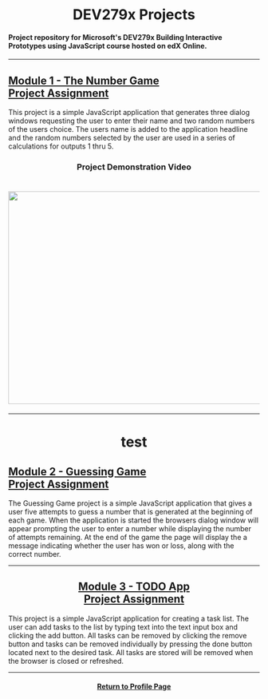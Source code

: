 <h1 align="center">DEV279x Projects</h1>

<h4>Project repository for Microsoft's DEV279x Building Interactive Prototypes using JavaScript course hosted on edX Online.</h4>

<hr>

[**Module 1 - The Number Game<br>Project Assignment**](https://github.com/REPNOT/DEV279x_Projects/tree/master/Module_1_Number_Game)
-------------------------------------------------------------------------------------------------------------------------------------

This project is a simple JavaScript application that generates three dialog windows requesting the user to enter their name and two random numbers of the users choice.  The users name is added to the application headline and the random numbers selected by the user are used in a series of calculations for outputs 1 thru 5.

<h3 align="center">Project Demonstration Video</h3>

<h1 align="center"><a href="https://www.screencast.com/t/jcrsuTHl213"><img class="embeddedObject" src="https://content.screencast.com/users/Derek9407/folders/Default/media/c89b6a59-b42a-49d4-8c39-6d9acb2102c4/Github.png" width="756" height="426" border="0" /></a></h1>

<hr>

<h1 align="center"> test </h1>

[**Module 2 - Guessing Game<br>Project Assignment**](https://github.com/REPNOT/DEV279x_Projects/tree/master/Module_2_Gussing_Game) 
--------------------------------------------------------------------------------------------------------------------------------------

The Guessing Game project is a simple JavaScript application that gives a user five attempts to guess a number 
that is generated at the beginning of each game.  When the application is started the browsers dialog window will appear prompting the user to enter a number while displaying the number of attempts remaining.  At the end of the game the page will display the a message indicating whether the user has won or loss, along with the correct number.

<hr>

<h2 align="center"><a href="https://github.com/REPNOT/DEV279x_Projects/tree/master/Module_3_To-Do_List_App">Module 3 - TODO App<br>Project Assignment</a></h2>

This project is a simple JavaScript application for creating a task list.  The user can add tasks to the list by typing text into the text input box and clicking the add button.  All tasks can be removed by clicking the remove button and tasks can be removed individually by pressing the done button located next to the desired task.  All tasks are stored will be removed when the browser is closed or refreshed.

<hr>

<h4 align="center"><a href="https://github.com/REPNOT">Return to Profile Page</a></h4>
